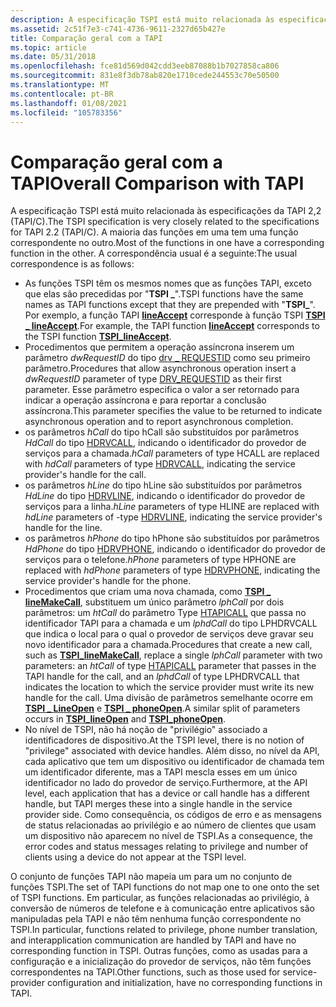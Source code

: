 ```yaml
---
description: A especificação TSPI está muito relacionada às especificações da TAPI 2,2 (TAPI/C).
ms.assetid: 2c51f7e3-c741-4736-9611-2327d65b427e
title: Comparação geral com a TAPI
ms.topic: article
ms.date: 05/31/2018
ms.openlocfilehash: fce81d569d042cdd3eeb87088b1b7027858ca806
ms.sourcegitcommit: 831e8f3db78ab820e1710cede244553c70e50500
ms.translationtype: MT
ms.contentlocale: pt-BR
ms.lasthandoff: 01/08/2021
ms.locfileid: "105783356"
---
```

# <a name="overall-comparison-with-tapi"></a><span data-ttu-id="52d21-103">Comparação geral com a TAPI</span><span class="sxs-lookup"><span data-stu-id="52d21-103">Overall Comparison with TAPI</span></span>

<span data-ttu-id="52d21-104">A especificação TSPI está muito relacionada às especificações da TAPI 2,2 (TAPI/C).</span><span class="sxs-lookup"><span data-stu-id="52d21-104">The TSPI specification is very closely related to the specifications for TAPI 2.2 (TAPI/C).</span></span> <span data-ttu-id="52d21-105">A maioria das funções em uma tem uma função correspondente no outro.</span><span class="sxs-lookup"><span data-stu-id="52d21-105">Most of the functions in one have a corresponding function in the other.</span></span> <span data-ttu-id="52d21-106">A correspondência usual é a seguinte:</span><span class="sxs-lookup"><span data-stu-id="52d21-106">The usual correspondence is as follows:</span></span>

-   <span data-ttu-id="52d21-107">As funções TSPI têm os mesmos nomes que as funções TAPI, exceto que elas são precedidas por "**TSPI \_**".</span><span class="sxs-lookup"><span data-stu-id="52d21-107">TSPI functions have the same names as TAPI functions except that they are prepended with "**TSPI\_**".</span></span> <span data-ttu-id="52d21-108">Por exemplo, a função TAPI [**lineAccept**](/windows/win32/api/tapi/nf-tapi-lineaccept) corresponde à função TSPI [**TSPI \_ lineAccept**](/windows/win32/api/tspi/nf-tspi-tspi_lineaccept).</span><span class="sxs-lookup"><span data-stu-id="52d21-108">For example, the TAPI function [**lineAccept**](/windows/win32/api/tapi/nf-tapi-lineaccept) corresponds to the TSPI function [**TSPI\_lineAccept**](/windows/win32/api/tspi/nf-tspi-tspi_lineaccept).</span></span>
-   <span data-ttu-id="52d21-109">Procedimentos que permitem a operação assíncrona inserem um parâmetro *dwRequestID* do tipo [drv \_ REQUESTID](drv-requestid.md) como seu primeiro parâmetro.</span><span class="sxs-lookup"><span data-stu-id="52d21-109">Procedures that allow asynchronous operation insert a *dwRequestID* parameter of type [DRV\_REQUESTID](drv-requestid.md) as their first parameter.</span></span> <span data-ttu-id="52d21-110">Esse parâmetro especifica o valor a ser retornado para indicar a operação assíncrona e para reportar a conclusão assíncrona.</span><span class="sxs-lookup"><span data-stu-id="52d21-110">This parameter specifies the value to be returned to indicate asynchronous operation and to report asynchronous completion.</span></span>
-   <span data-ttu-id="52d21-111">os parâmetros *hCall* do tipo hCall são substituídos por parâmetros *HdCall* do tipo [HDRVCALL](hdrvline.md), indicando o identificador do provedor de serviços para a chamada.</span><span class="sxs-lookup"><span data-stu-id="52d21-111">*hCall* parameters of type HCALL are replaced with *hdCall* parameters of type [HDRVCALL](hdrvline.md), indicating the service provider's handle for the call.</span></span>
-   <span data-ttu-id="52d21-112">os parâmetros *hLine* do tipo hLine são substituídos por parâmetros *HdLine* do tipo [HDRVLINE](hdrvline.md), indicando o identificador do provedor de serviços para a linha.</span><span class="sxs-lookup"><span data-stu-id="52d21-112">*hLine* parameters of type HLINE are replaced with *hdLine* parameters of -type [HDRVLINE](hdrvline.md), indicating the service provider's handle for the line.</span></span>
-   <span data-ttu-id="52d21-113">os parâmetros *hPhone* do tipo hPhone são substituídos por parâmetros *HdPhone* do tipo [HDRVPHONE](hdrvphone.md), indicando o identificador do provedor de serviços para o telefone.</span><span class="sxs-lookup"><span data-stu-id="52d21-113">*hPhone* parameters of type HPHONE are replaced with *hdPhone* parameters of type [HDRVPHONE](hdrvphone.md), indicating the service provider's handle for the phone.</span></span>
-   <span data-ttu-id="52d21-114">Procedimentos que criam uma nova chamada, como [**TSPI \_ lineMakeCall**](/windows/win32/api/tspi/nf-tspi-tspi_linemakecall), substituem um único parâmetro *lphCall* por dois parâmetros: um *htCall* do parâmetro Type [HTAPICALL](htapicall.md) que passa no identificador TAPI para a chamada e um *lphdCall* do tipo LPHDRVCALL que indica o local para o qual o provedor de serviços deve gravar seu novo identificador para a chamada.</span><span class="sxs-lookup"><span data-stu-id="52d21-114">Procedures that create a new call, such as [**TSPI\_lineMakeCall**](/windows/win32/api/tspi/nf-tspi-tspi_linemakecall), replace a single *lphCall* parameter with two parameters: an *htCall* of type [HTAPICALL](htapicall.md) parameter that passes in the TAPI handle for the call, and an *lphdCall* of type LPHDRVCALL that indicates the location to which the service provider must write its new handle for the call.</span></span> <span data-ttu-id="52d21-115">Uma divisão de parâmetros semelhante ocorre em [**TSPI \_ LineOpen**](/windows/win32/api/tspi/nf-tspi-tspi_lineopen) e [**TSPI \_ phoneOpen**](/windows/win32/api/tspi/nf-tspi-tspi_phoneopen).</span><span class="sxs-lookup"><span data-stu-id="52d21-115">A similar split of parameters occurs in [**TSPI\_lineOpen**](/windows/win32/api/tspi/nf-tspi-tspi_lineopen) and [**TSPI\_phoneOpen**](/windows/win32/api/tspi/nf-tspi-tspi_phoneopen).</span></span>
-   <span data-ttu-id="52d21-116">No nível de TSPI, não há noção de "privilégio" associado a identificadores de dispositivo.</span><span class="sxs-lookup"><span data-stu-id="52d21-116">At the TSPI level, there is no notion of "privilege" associated with device handles.</span></span> <span data-ttu-id="52d21-117">Além disso, no nível da API, cada aplicativo que tem um dispositivo ou identificador de chamada tem um identificador diferente, mas a TAPI mescla esses em um único identificador no lado do provedor de serviço.</span><span class="sxs-lookup"><span data-stu-id="52d21-117">Furthermore, at the API level, each application that has a device or call handle has a different handle, but TAPI merges these into a single handle in the service provider side.</span></span> <span data-ttu-id="52d21-118">Como consequência, os códigos de erro e as mensagens de status relacionadas ao privilégio e ao número de clientes que usam um dispositivo não aparecem no nível de TSPI.</span><span class="sxs-lookup"><span data-stu-id="52d21-118">As a consequence, the error codes and status messages relating to privilege and number of clients using a device do not appear at the TSPI level.</span></span>

<span data-ttu-id="52d21-119">O conjunto de funções TAPI não mapeia um para um no conjunto de funções TSPI.</span><span class="sxs-lookup"><span data-stu-id="52d21-119">The set of TAPI functions do not map one to one onto the set of TSPI functions.</span></span> <span data-ttu-id="52d21-120">Em particular, as funções relacionadas ao privilégio, à conversão de números de telefone e à comunicação entre aplicativos são manipuladas pela TAPI e não têm nenhuma função correspondente no TSPI.</span><span class="sxs-lookup"><span data-stu-id="52d21-120">In particular, functions related to privilege, phone number translation, and interapplication communication are handled by TAPI and have no corresponding function in TSPI.</span></span> <span data-ttu-id="52d21-121">Outras funções, como as usadas para a configuração e a inicialização do provedor de serviços, não têm funções correspondentes na TAPI.</span><span class="sxs-lookup"><span data-stu-id="52d21-121">Other functions, such as those used for service-provider configuration and initialization, have no corresponding functions in TAPI.</span></span>

 

 
